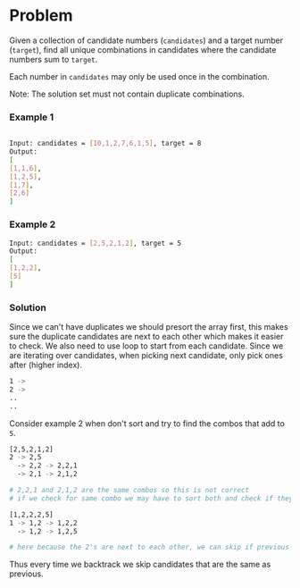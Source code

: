 # Problem

Given a collection of candidate numbers (`candidates`) and a target number (`target`), find all unique combinations in candidates where the candidate numbers sum to `target`.

Each number in `candidates` may only be used once in the combination.

Note: The solution set must not contain duplicate combinations.

### Example 1

```bash

Input: candidates = [10,1,2,7,6,1,5], target = 8
Output:
[
[1,1,6],
[1,2,5],
[1,7],
[2,6]
]
```

### Example 2

```bash
Input: candidates = [2,5,2,1,2], target = 5
Output:
[
[1,2,2],
[5]
]
```

### Solution

Since we can't have duplicates we should presort the array first, this makes sure the duplicate candidates are next to each other which
makes it easier to check. We also need to use loop to start from each candidate. Since we are iterating over candidates, when picking next
candidate, only pick ones after (higher index).

```bash
1 ->
2 ->
..
..
```

Consider example 2 when don't sort and try to find the combos that add to `5`.

```bash
[2,5,2,1,2]
2 -> 2,5
  -> 2,2 -> 2,2,1
  -> 2,1 -> 2,1,2

# 2,2,1 and 2,1,2 are the same combos so this is not correct
# if we check for same combo we may have to sort both and check if they equal which is expensive

[1,2,2,2,5]
1 -> 1,2 -> 1,2,2
  -> 1,2 -> 1,2,5

# here because the 2's are next to each other, we can skip if previous was same so we only use the third 2'
```

Thus every time we backtrack we skip candidates that are the same as previous.
